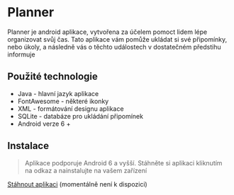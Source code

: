 # Planner

Planner je android aplikace, vytvořena za účelem pomoct lidem lépe organizovat svůj čas.
Tato aplikace vám pomůže ukládat si své připomínky, nebo úkoly, a následně vás o těchto událostech v dostatečném předstihu informuje

## Použité technologie

- Java - hlavní jazyk aplikace
- FontAwesome - některé ikonky
- XML - formátování designu aplikace
- SQLite - databáze pro ukládání připomínek
- Android verze 6 +

## Instalace
>Aplikace podporuje Android 6 a vyšší. 
>Stáhněte si aplikaci kliknutím na odkaz a nainstalujte na vašem zařízení

[Stáhnout aplikaci](https://github.com/zampey) (momentálně není k dispozici)
